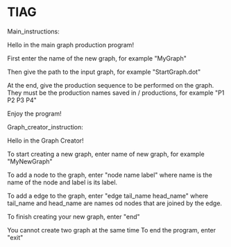 # TIAG

Main_instructions:

Hello in the main graph production program!

First enter the name of the new graph, for example
"MyGraph"

Then give the path to the input graph, for example
"StartGraph.dot"

At the end, give the production sequence to be performed on the graph.
They must be the production names saved in / productions, for example
"P1 P2 P3 P4"

Enjoy the program!

Graph_creator_instruction:

Hello in the Graph Creator!

To start creating a new graph, enter name of new graph, for example
"MyNewGraph"

To add a node to the graph, enter
"node name label"
where name is the name of the node and label is its label.

To add a edge to the graph, enter
"edge tail_name head_name"
where tail_name and head_name are names od nodes that are joined by the edge.

To finish creating your new graph, enter
"end"

You cannot create two graph at the same time
To end the program, enter
"exit"